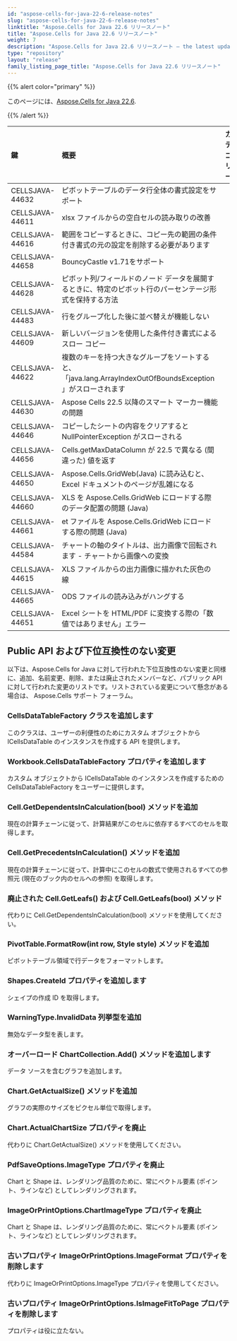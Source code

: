 ```yaml
---
id: "aspose-cells-for-java-22-6-release-notes"
slug: "aspose-cells-for-java-22-6-release-notes"
linktitle: "Aspose.Cells for Java 22.6 リリースノート"
title: "Aspose.Cells for Java 22.6 リリースノート"
weight: 7
description: "Aspose.Cells for Java 22.6 リリースノート – the latest updates and fixes."
type: "repository"
layout: "release"
family_listing_page_title: "Aspose.Cells for Java 22.6 リリースノート"
---
```

{{% alert color="primary" %}}

このページには、[Aspose.Cells for Java 22.6](https://releases.aspose.com/cells/java/new-releases/aspose.cells-for-java-22.6/).

{{% /alert %}}

|**鍵**|**概要**|**カテゴリー**|
|:- |:- |:- |
|CELLSJAVA-44632|ピボットテーブルのデータ行全体の書式設定をサポート|
|CELLSJAVA-44611|xlsx ファイルからの空白セルの読み取りの改善|
|CELLSJAVA-44616|範囲をコピーするときに、コピー先の範囲の条件付き書式の元の設定を削除する必要があります|
|CELLSJAVA-44658|BouncyCastle v1.71をサポート|
|CELLSJAVA-44628|ピボット列/フィールドのノード データを展開するときに、特定のピボット行のパーセンテージ形式を保持する方法|
|CELLSJAVA-44483|行をグループ化した後に並べ替えが機能しない|
|CELLSJAVA-44609|新しいバージョンを使用した条件付き書式によるスロー コピー|
|CELLSJAVA-44622|複数のキーを持つ大きなグループをソートすると、「java.lang.ArrayIndexOutOfBoundsException」がスローされます|
|CELLSJAVA-44630|Aspose Cells 22.5 以降のスマート マーカー機能の問題|
|CELLSJAVA-44646|コピーしたシートの内容をクリアすると NullPointerException がスローされる|
|CELLSJAVA-44656|Cells.getMaxDataColumn が 22.5 で異なる (間違った) 値を返す|
|CELLSJAVA-44650|Aspose.Cells.GridWeb(Java) に読み込むと、Excel ドキュメントのページが乱雑になる|
|CELLSJAVA-44660|XLS を Aspose.Cells.GridWeb にロードする際のデータ配置の問題 (Java)|
|CELLSJAVA-44661|et ファイルを Aspose.Cells.GridWeb にロードする際の問題 (Java)|
|CELLSJAVA-44584|チャートの軸のタイトルは、出力画像で回転されます - チャートから画像への変換|
|CELLSJAVA-44615|XLS ファイルからの出力画像に描かれた灰色の線|
|CELLSJAVA-44665|ODS ファイルの読み込みがハングする|
|CELLSJAVA-44651|Excel シートを HTML/PDF に変換する際の「数値ではありません」エラー|

## **Public API および下位互換性のない変更**

以下は、Aspose.Cells for Java に対して行われた下位互換性のない変更と同様に、追加、名前変更、削除、または廃止されたメンバーなど、パブリック API に対して行われた変更のリストです。リストされている変更について懸念がある場合は、 Aspose.Cells サポート フォーラム。

### **CellsDataTableFactory クラスを追加します**

このクラスは、ユーザーの利便性のためにカスタム オブジェクトから ICellsDataTable のインスタンスを作成する API を提供します。

### **Workbook.CellsDataTableFactory プロパティを追加します**

カスタム オブジェクトから ICellsDataTable のインスタンスを作成するための CellsDataTableFactory をユーザーに提供します。

### **Cell.GetDependentsInCalculation(bool) メソッドを追加**

現在の計算チェーンに従って、計算結果がこのセルに依存するすべてのセルを取得します。

### **Cell.GetPrecedentsInCalculation() メソッドを追加**

現在の計算チェーンに従って、計算中にこのセルの数式で使用されるすべての参照元 (現在のブック内のセルへの参照) を取得します。

### **廃止された Cell.GetLeafs() および Cell.GetLeafs(bool) メソッド**

代わりに Cell.GetDependentsInCalculation(bool) メソッドを使用してください。

### **PivotTable.FormatRow(int row, Style style) メソッドを追加**

ピボットテーブル領域で行データをフォーマットします。

### **Shapes.CreateId プロパティを追加します**

シェイプの作成 ID を取得します。

### **WarningType.InvalidData 列挙型を追加**

無効なデータ型を表します。

### **オーバーロード ChartCollection.Add() メソッドを追加します**

データ ソースを含むグラフを追加します。

### **Chart.GetActualSize() メソッドを追加**

グラフの実際のサイズをピクセル単位で取得します。

### **Chart.ActualChartSize プロパティを廃止**

代わりに Chart.GetActualSize() メソッドを使用してください。

### **PdfSaveOptions.ImageType プロパティを廃止**

Chart と Shape は、レンダリング品質のために、常にベクトル要素 (ポイント、ラインなど) としてレンダリングされます。

### **ImageOrPrintOptions.ChartImageType プロパティを廃止**

Chart と Shape は、レンダリング品質のために、常にベクトル要素 (ポイント、ラインなど) としてレンダリングされます。

### **古いプロパティ ImageOrPrintOptions.ImageFormat プロパティを削除します**

代わりに ImageOrPrintOptions.ImageType プロパティを使用してください。

### **古いプロパティ ImageOrPrintOptions.IsImageFitToPage プロパティを削除します**

プロパティは役に立たない。